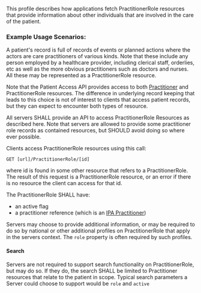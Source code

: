 This profile describes how applications fetch PractitionerRole resources that provide information about other individuals that are involved in the care of the patient. 

### Example Usage Scenarios:

A patient's record is full of records of events or planned actions where the actors are 
care practitioners of various kinds. Note that these include any person employed by a healthcare provider,
including clerical staff, orderlies, etc as well as the more obvious practitioners such as doctors and 
nurses. All these may be represented as a PractitionerRole resource.

Note that the Patient Access API provides access to both [Practitioner](StructureDefinition-ipa-practitioner.html) and PractitionerRole resources.
The difference in underlying record keeping that leads to this choice is not of interest to clients
that access patient records, but they can expect to encounter both types of resource.

All servers SHALL provide an API to access PractitionerRole Resources as described here. 
Note that servers are allowed to provide some practitioner role records as contained resources, but 
SHOULD avoid doing so where ever possible. 

Clients access PractitionerRole resources using this call:

```GET [url]/PractitionerRole/[id]```

where id is found in some other resource that refers to a PractitionerRole. The result of this request is 
a PractitionerRole resource, or an error if there is no resource the client can access for that id. 

The PractitionerRole SHALL have:

* an active flag
* a practitioner reference (which is an [IPA Practitioner](StructureDefinition-ipa-practitioner.html))

Servers may choose to provide additional information, or may be required to do so by national or other additional 
profiles on PractitionerRole that apply in the servers context. The ```role``` property is often required by such
profiles.

#### Search

Servers are not required to support search functionality on PractitionerRole, but may do so. If they do, the 
search SHALL be limited to Practitioner resources that relate to the patient in scope. Typical search
parameters a Server could choose to support would be ```role``` and ```active```
